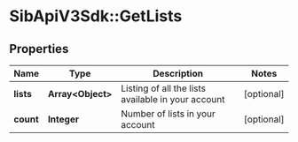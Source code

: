 # SibApiV3Sdk::GetLists

## Properties
Name | Type | Description | Notes
------------ | ------------- | ------------- | -------------
**lists** | **Array&lt;Object&gt;** | Listing of all the lists available in your account | [optional] 
**count** | **Integer** | Number of lists in your account | [optional] 



